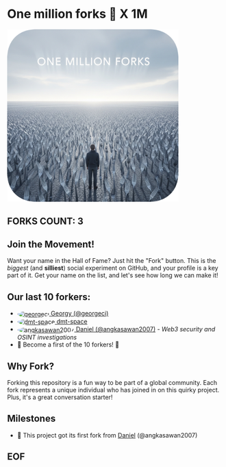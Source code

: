 # One million forks 🍴 X 1M

<img src="image.png" alt="Forks" width="400"/>

## FORKS COUNT: 3

## Join the Movement!

Want your name in the Hall of Fame? Just hit the "Fork" button. This is the _biggest_ (and __silliest__) social experiment on GitHub, and your profile is a key part of it. Get your name on the list, and let's see how long we can make it!

## Our last 10 forkers:

- <a href="https://github.com/georgeci"><img src="https://avatars.githubusercontent.com/u/1969971?v=4" alt="georgeci" width="64" height="64" style="vertical-align:middle; border-radius:50%;"> Georgy (@georgeci)</a> 
- <a href="https://github.com/dmt-space"><img src="https://avatars.githubusercontent.com/u/46646349?v=4" alt="dmt-space" width="64" height="64" style="vertical-align:middle; border-radius:50%;"> dmt-space</a> 
- <a href="https://github.com/angkasawan2007"><img src="https://avatars.githubusercontent.com/u/138368236?v=4" alt="angkasawan2007" width="64" height="64" style="vertical-align:middle; border-radius:50%;"> Daniel (@angkasawan2007)</a> - *Web3 security and OSINT investigations*
- 💫 Become a first of the 10 forkers! 💫

## Why Fork?
Forking this repository is a fun way to be part of a global community. Each fork represents a unique individual who has joined in on this quirky project. Plus, it's a great conversation starter!

## Milestones

- 🥇 This project got its first fork from [Daniel](https://github.com/angkasawan2007) (@angkasawan2007)


## EOF 
  
